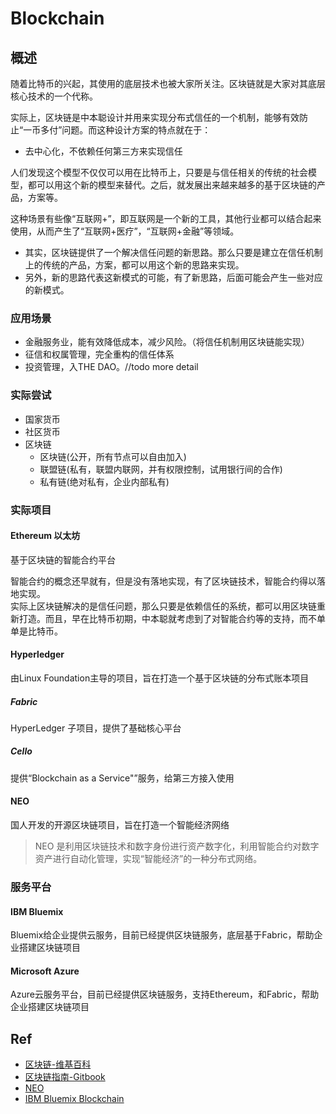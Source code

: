 # Blockchain

## 概述
随着比特币的兴起，其使用的底层技术也被大家所关注。区块链就是大家对其底层核心技术的一个代称。

实际上，区块链是中本聪设计并用来实现分布式信任的一个机制，能够有效防止“一币多付”问题。而这种设计方案的特点就在于：
- 去中心化，不依赖任何第三方来实现信任

人们发现这个模型不仅仅可以用在比特币上，只要是与信任相关的传统的社会模型，都可以用这个新的模型来替代。之后，就发展出来越来越多的基于区块链的产品，方案等。

这种场景有些像“互联网+”，即互联网是一个新的工具，其他行业都可以结合起来使用，从而产生了“互联网+医疗”，“互联网+金融”等领域。


- 其实，区块链提供了一个解决信任问题的新思路。那么只要是建立在信任机制上的传统的产品，方案，都可以用这个新的思路来实现。
- 另外，新的思路代表这新模式的可能，有了新思路，后面可能会产生一些对应的新模式。

### 应用场景
- 金融服务业，能有效降低成本，减少风险。（将信任机制用区块链能实现）
- 征信和权属管理，完全重构的信任体系
- 投资管理，入THE DAO。//todo more detail

### 实际尝试
- 国家货币
- 社区货币
- 区块链
	- 区块链(公开，所有节点可以自由加入)
	- 联盟链(私有，联盟内联网，并有权限控制，试用银行间的合作)
	- 私有链(绝对私有，企业内部私有)

### 实际项目

#### Ethereum 以太坊
基于区块链的智能合约平台

智能合约的概念还早就有，但是没有落地实现，有了区块链技术，智能合约得以落地实现。  
实际上区块链解决的是信任问题，那么只要是依赖信任的系统，都可以用区块链重新打造。而且，早在比特币初期，中本聪就考虑到了对智能合约等的支持，而不单单是比特币。

#### Hyperledger
由Linux Foundation主导的项目，旨在打造一个基于区块链的分布式账本项目

##### Fabric
HyperLedger 子项目，提供了基础核心平台

##### Cello
提供“Blockchain as a Service"”服务，给第三方接入使用


#### NEO
国人开发的开源区块链项目，旨在打造一个智能经济网络
> NEO 是利用区块链技术和数字身份进行资产数字化，利用智能合约对数字资产进行自动化管理，实现“智能经济”的一种分布式网络。


### 服务平台

#### IBM Bluemix
Bluemix给企业提供云服务，目前已经提供区块链服务，底层基于Fabric，帮助企业搭建区块链项目

#### Microsoft Azure
Azure云服务平台，目前已经提供区块链服务，支持Ethereum，和Fabric，帮助企业搭建区块链项目

## Ref
- [区块链-维基百科](https://zh.wikipedia.org/wiki/%E5%8C%BA%E5%9D%97%E9%93%BE)
- [区块链指南-Gitbook](https://yeasy.gitbooks.io/blockchain_guide/content/intro/business.html)
- [NEO](https://neo.org/)
- [IBM Bluemix Blockchain](https://console.bluemix.net/catalog/services/blockchain)
